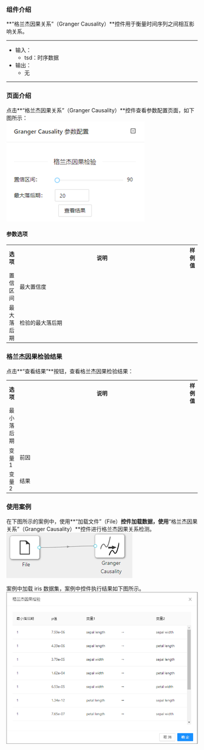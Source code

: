 ### 组件介绍
**“格兰杰因果关系”（Granger Causality）**控件用于衡量时间序列之间相互影响关系。

<hr/>

- 输入：
  - tsd：时序数据
- 输出：
  - 无

<hr/>


### 页面介绍
点击**“格兰杰因果关系”（Granger Causality）**控件查看参数配置页面，如下图所示：  
![param](/img/aistudio/time-series/granger-causality/param.png)

#### 参数选项
<table>
  <tr>
    <th>选项</th>
    <th width="650">说明</th>
    <th>样例值</th>
  </tr>
  <tr>
      <td>置信区间</td> 
      <td>
      最大置信度
      </td> 
      <td></td>
  </tr>
  <tr>
      <td>最大落后期</td> 
      <td>
      检验的最大落后期
      </td> 
      <td></td>
  </tr>
</table>

### 格兰杰因果检验结果
点击**“查看结果”**按钮，查看格兰杰因果检验结果：  
 

<table>
  <tr>
    <th>选项</th>
    <th width="650">说明</th>
    <th>样例值</th>
  </tr>
  <tr>
      <td>最小落后期</td> 
      <td>
      </td> 
      <td></td>
  </tr>
  <tr>
      <td>变量1</td> 
      <td>
      前因
      </td> 
      <td></td>
  </tr>
  <tr>
      <td>变量2</td> 
      <td>
      结果
      </td> 
      <td></td>
  </tr>
</table>

### 使用案例
在下图所示的案例中，使用**“加载文件”（File）**控件加载数据，使用**“格兰杰因果关系”（Granger Causality）**控件进行格兰杰因果关系检测。  
![workflow](/img/aistudio/time-series/granger-causality/workflow.png)

案例中加载 iris 数据集，案例中控件执行结果如下图所示。   
![workflow-result](/img/aistudio/time-series/granger-causality/workflow-result.png)